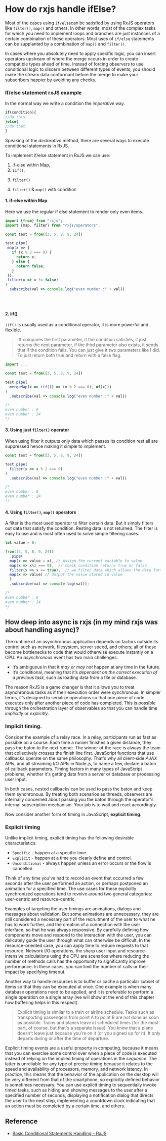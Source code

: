 # How do rxjs handle ifElse?

Most of the cases using  `if/else`can be satisfied by using RxJS operators like `filter()`, `map()` and others. In other words, most of the complex tasks for which you need to implement loops and branches are just instances of a certain combination of these operators.
 Most uses of `if/else` statements can be supplanted by a combination of `map()` and `filter()`.
 
 In cases where you absolutely need to apply specific logic, you can insert operators upstream of where the merge occurs in order to create compatible types ahead of time. Instead of forcing observers to use conditional logic to discern between different types of events, you should make the stream data conformant before the merge to make your subscribers happier by avoiding any checks.
 
 ### If/else statement rxJS example
 In the normal way we write a condition the _imperative_ way.
```javascript
if(condition){
//do this
}else{
//do that
}
```

Speaking of the _declarative_ method, there are several ways to execute conditional statements in RxJS.
 
To implement if/else statement in RxJS we can use:
 1) if-else within Map,
 2) `iif()`,
 3. `filter()`
 4) `filter()` & `map()` with condition
   
#### 1. if-else within Map

Here we use the regular if else statement to render only even items.

 ```javascript
import {from} from "rxjs";
import {map, filter} from "rxjs/operators";

const test = from([3, 5, 8, 9, 24])

test.pipe(
  map(x => {
    if (x % 2 === 0) {
      return x;
    } else {
      return false;
    }
  }),
  filter(x => x != false)
)
  .subscribe(val => console.log("even number :" + val))


  
 
```
 
#### 2. iif()
 
`iif()` is usually used as a conditional operator, it is more powerful and flexible. 

> iff compares the first parameter, if the condition satisfies, it just returns the next parameter, if the third parameter also exists, it sends that if the condition fails. You can just give it two parameters like I did. To just return both true and return with a false flag. 
 
```javascript
import ...

const test = from([3, 5, 8, 9, 24])

test.pipe(
  mergeMap(x => iif(() => (x % 2 === 0), of(x)))
)
  .subscribe(val => console.log("even number :" + val))

/* 
even number : 8
even number : 24
*/
```
 
#### 3. Using just `filter()` operator

When using filter it outputs only data which passes its condition rest all are suppressed hence making it simple to implement.

```javascript
const test = from([3, 5, 8, 9, 24])

test.pipe(
  filter(x => x % 2 === 0)
)
  .subscribe(val => console.log("even number :" + val)) 

/* 
even number : 8
even number : 24
*/
```

#### 4. Using `filter()`, `map()` operators

A filter is the most used operator to filter certain data. But it simply filters out data that satisfy the condition. Resting data is not returned. The filter is easy to use and is most often used to solve simple filtering cases.

```javascript
let value = 0;

from([3, 5, 8, 9, 24])
  .pipe(
  map(x => value = x), // Assign the current variable to value
  map(x => x%2 === 0),  // check condition returns true or false
  filter(x => x == true),  // we filter data which allows the data further only if true
  map(x => value) // Output the value stored in value
  )
  .subscribe(val => console.log(val));

/* 
even number : 8
even number : 24
*/
```

## How deep into async is rxjs (in my mind rxjs was about handling async)? 

 The runtime of an asynchronous application depends on factors outside its control such as network, filesystem, server speed, and others; all of these become bottlenecks to code that would otherwise execute instantly on a CPU. An _asynchronous_ event has two main challenges: 
  
  * It’s ambiguous in that it _may or may not_ happen at any time in the future. 
  * It’s conditional, meaning that it’s _dependent on the correct execution of a previous task,_ such as loading data from a file or database. 
  
  The reason RxJS is a game changer is that it allows you to treat asynchronous tasks as if their execution order were synchronous. In simpler terms, it’s designed to serialize operations so that one piece of code executes only after another piece of code has completed. This is possible through the orchestration layer of observables so that you can handle time _implicitly_ or _explicitly_.
  
  ### Implicit timing.
  
   Consider the example of a relay race. In a relay, participants run as fast as possible on a course. Each time a runner finishes a given distance, they pass the baton to the next runner. The winner of the race is always the team that collectively crosses the finish line first. JavaScript functions that use callbacks operate on the same philosophy. That's why all client-side _AJAX_ APIs, and all streaming I/O APIs in Node.js, to name a few, declare a baton of callback parameters. Timing factors in many types of JavaScript problems, whether it's getting data from a server or database or processing user input. 
   
  In both cases, nested callbacks can be used to pass the baton and keep them synchronous. By treating both scenarios as threads, observers are internally concerned about passing you the baton through the operator's internal subscription mechanism. Your job is to wait and react accordingly. 
  
  Now consider another form of timing in JavaScript, **explicit timing**.
  
  ### Explicit timing
  
Unlike implicit timing, explicit timing has the following desirable characteristics: 

* `Specific` - happen at a specific time. 
* `Explicit` - happen at a time you clearly define and control. 
* `Unconditional` - always happen unless an error occurs or the flow is cancelled. 

Think of any time you've had to record an event that occurred a few seconds after the user performed an action, or perhaps postponed an animation for a specified time.
The use cases for these explicitly synchronized operations tend to revolve around two general categories: user-centric and resource-centric. 


Examples of targeting the user timings are animations, dialogs and messages about validation. But some animations are unnecessary, they are still considered a necessary part of the recruitment of the user to what he has to work further, and the creation of a connection with the user interface, so that he was always responsive. By carefully defining how components move and respond to the interaction with the user, you can delicately guide the user through what can otherwise be difficult. In the resource-oriented case, you can apply time to reduce requests to that resource. Network I/O operations, the sharp user input and resource-intensive calculations using the CPU are scenarios where reducing the number of methods calls has the opportunity to significantly improve performance. In these cases, you can limit the number of calls or their impact by specifying timeout. 

Another way to handle resources is to buffer or cache a particular subset of items so that they can be executed at once. One example is when many database operations need to be applied, and it is preferable to perform a single operation on a single array (we will show at the end of this chapter how buffering helps in this respect).

> Explicit timing is similar to a train or airline schedule. Tasks such as transporting passengers from point A to point B are not done as soon as possible. Trains and planes leave at scheduled times (for the most part, of course, but that's a separate issue). You know that a plane doesn't leave just because you're on it (or you signed up for it). It only departs during or after the time of departure. 

Explicit timing events are a useful property in computing, because it means that you can exercise some control over when a piece of code is executed instead of relying on the implied timing of operations in the _sequence_. The latter is unreliable for any type of precise timing because it relates to the speed and availability of processors, memory, and network latency. In practice, this means that the behavior of the application on the desktop will be very different from that of the smartphone, so explicitly defined behavior is sometimes necessary. You can use explicit timing to sequentially invoke timed tasks, such as hiding and showing messages to the user after a specified number of seconds, displaying a notification dialog that directs the user to the next step, implementing a countdown clock indicating that an action must be completed by a certain time, and others. 

 
 ## Reference
 
 * [Basic Conditional Statements Handling – RxJS](https://jslearn.in/basic-conditional-statements-handling-rxjs/) 
 
 
